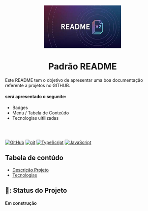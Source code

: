 <p width="100%" align="center">
    <img src="./imagem/logo.jpg" width="250px">
</P>

<h1 id="descricao" align="center">Padrão README</h1>

Este README tem o objetivo de apresentar uma boa documentação referente a projetos no GITHUB.

#### será apresentado o segunite:

- Badges
- Menu / Tabela de Conteúdo
- Tecnologias ultilizadas
<br>
<br>

[![GitHub](https://img.shields.io/badge/--181717?logo=github&logoColor=ffffff)](https://github.com/)
[![git](https://img.shields.io/badge/--F05032?logo=git&logoColor=ffffff)](http://git-scm.com/)
[![TypeScript](https://img.shields.io/badge/--3178C6?logo=typescript&logoColor=ffffff)](https://www.typescriptlang.org/)
[![JavaScript](https://img.shields.io/badge/--F7DF1E?logo=javascript&logoColor=000)](https://www.javascript.com/)

## Tabela de contúdo


<ul>
    <li> <a href="#descricao">Descrição Projeto</a></li>
    <li> <a href="">Tecnologias</a></li>
</ul>

<!-- ou -->
<!-- <ul>
     <a href="#descricao">Descrição Projeto</a>
   <a href="">Tecnologias</a>
</ul> -->

## 🚙: Status do Projeto
<h4> Em construção</h4>
